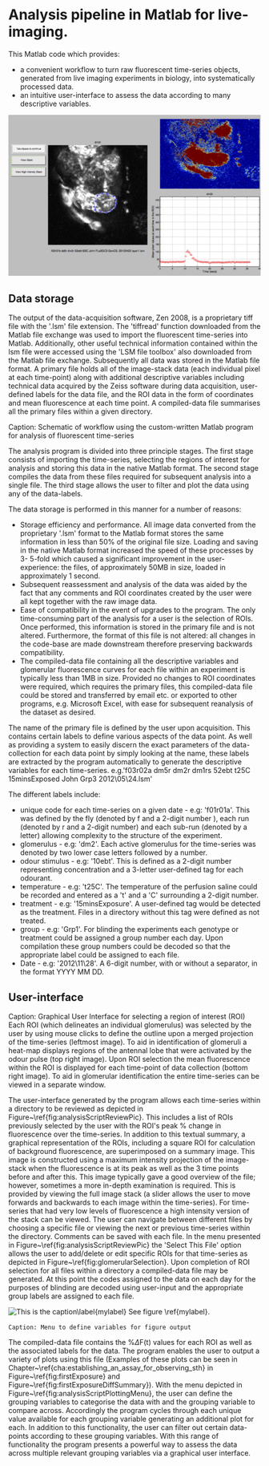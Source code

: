 # Analysis pipeline in Matlab for live-imaging.

This Matlab code which provides:
*   a convenient workflow to turn raw fluorescent time-series objects, generated from live imaging experiments in  biology, into systematically processed data.
* an intuitive user-interface to assess the data according to many descriptive variables.


!["GUI overview"](overviewOfGUI.png "pic 1")

<!-- \caption[Menu to navigate through different time-series image files in custom analysis program.]{\textbf{Menu to navigate through different time-series image files}} -->

## Data storage 
The output of the data-acquisition software, Zen 2008, is a proprietary tiff file with the '.lsm' file extension. The 'tiffread' function downloaded from the Matlab file exchange was used to import the fluorescent time-series into Matlab. Additionally, other useful technical information contained within the lsm file were accessed using the 'LSM file toolbox' also downloaded from the Matlab file exchange. Subsequently all data was stored in the Matlab file format. A primary file holds all of the image-stack data (each individual pixel at each time-point) along with additional descriptive variables including technical data acquired by the Zeiss software during data acquisition, user-defined labels for the data file, and the ROI data in the form of coordinates and mean fluorescence at each time point. A compiled-data file summarises all the primary files within a given directory.

<!-- ![alt text](https://github.com/leej3/calciumImagingAnalysis/scriptOverview -->
    
Caption: Schematic of workflow using the custom-written Matlab program for analysis of fluorescent time-series

The analysis program is divided into three principle stages. The first stage consists of importing the time-series, selecting the regions of interest for analysis and storing this data in the native Matlab format. The second stage compiles the data from these files required for subsequent analysis into a single file. The third stage allows the user to filter and plot the data using any of the data-labels.


The data storage is performed in this manner for a number of reasons:

* Storage efficiency and performance. All image data converted from the proprietary '.lsm' format to the Matlab format stores the same information in less than 50\% of the original file size. Loading and saving in the native Matlab format increased the speed of these processes by 3- 5-fold which caused a significant improvement in the user-experience: the files, of approximately 50MB in size, loaded in approximately 1 second.
* Subsequent reassessment and analysis of the data was aided by the fact that any comments and ROI coordinates created by the user were all kept together with the raw image data. 
* Ease of compatibility in the event of upgrades to the program. The only time-consuming part of the analysis for a user is the selection of ROIs. Once performed, this information is stored in the primary file and is not altered. Furthermore, the format of this file is not altered: all changes in the code-base are made downstream therefore preserving backwards compatibility.
*  The compiled-data file containing all the descriptive variables and glomerular fluorescence curves for each file within an experiment is typically less than 1MB in size. Provided no changes to ROI coordinates were required, which requires the primary files, this compiled-data file could be stored and transferred by email etc. or exported to other programs, e.g. Microsoft Excel, with ease for subsequent reanalysis of the dataset as desired.    

The name of the primary file is defined by the user upon acquisition. This contains certain labels to define various aspects of the data point. As well as providing a system to easily discern the exact parameters of the data-collection for each data point by simply looking at the name, these labels are extracted by the program automatically to generate the descriptive variables for each time-series. e.g.'f03r02a dm5r dm2r dm1rs 52ebt t25C 15minsExposed John Grp3 2012\05\24.lsm'

The different labels include:

* unique code for each time-series on a given date - e.g: 'f01r01a'. This was defined by the fly (denoted by f and a 2-digit number ), each run (denoted by r and a 2-digit number)  and each sub-run (denoted by a letter) allowing complexity to the structure of the experiment.
* glomerulus - e.g: 'dm2'. Each active glomerulus for the time-series was denoted by two lower case letters followed by a number.
* odour stimulus - e.g: '10ebt'. This is defined as a 2-digit number representing concentration and a 3-letter user-defined tag for each odourant.
* temperature - e.g: 't25C'. The temperature of the perfusion saline could be recorded and entered as a 't' and a 'C' surrounding a 2-digit number.
* treatment - e.g: '15minsExposure'. A user-defined tag would be detected as the treatment. Files in a directory without this tag were defined as not treated.
* group - e.g: 'Grp1'. For blinding the experiments each genotype or treatment could be assigned a group number each day. Upon compilation these group numbers could be decoded so that the appropriate label could be assigned to each file.
* Date - e.g: '2012\11\28'. A 6-digit number, with or without a separator, in the format YYYY MM DD.
    



## User-interface 
<!-- ![alt text](./images/lth/analysisScript/analysisScriptGlomerularSelection} -->

Caption: Graphical User Interface for selecting a region of interest (ROI) Each ROI (which delineates an individual glomerulus) was selected by the user by using mouse clicks to define the outline upon a merged projection of the time-series (leftmost image). To aid in identification of glomeruli a heat-map displays regions of the antennal lobe that were activated by the odour pulse (top right image). Upon ROI selection the mean fluorescence within the ROI is displayed for each time-point of data collection (bottom right image). To aid in glomerular identification the entire time-series can be viewed in a separate window.


The user-interface generated by the program allows each time-series within a directory to be reviewed as depicted in Figure~\ref{fig:analysisScriptReviewPic}. This includes a list of ROIs previously selected by the user with the ROI's peak \%  change in fluorescence over the time-series. In addition to this textual summary, a graphical representation of the ROIs, including a square ROI for calculation of background fluorescence, are superimposed on a summary image. This image is constructed using a maximum intensity projection of the image-stack when the fluorescence is at its peak as well as the 3 time points before and after this. This image typically gave a good overview of the file; however, sometimes a more in-depth examination is required. This is provided by viewing the full image stack (a slider allows the user to move forwards and backwards to each image within the time-series). For time-series that had very low levels of fluorescence a high intensity version of the stack can be viewed. The user can navigate between different files by choosing a specific file or viewing the next or previous time-series within the directory. Comments can be saved with each file.
In the menu presented in Figure~\ref{fig:analysisScriptReviewPic} the 'Select This File' option allows the user to add/delete or edit specific ROIs for that time-series as depicted in Figure~\ref{fig:glomerularSelection}. Upon completion of ROI selection for all files within a directory a compiled-data file may be generated. At this point the codes assigned to the data on each day for the purposes of blinding are decoded using user-input and the appropriate group labels are assigned to each file.
 
 ![This is the caption\label{mylabel}](/url/of/image.png)
See figure \ref{mylabel}.

<!-- ./images/lth/analysisScript/analysisScriptPlottingMenu2} -->
    Caption: Menu to define variables for figure output


The compiled-data file contains the \%$\Delta$F(t) values for each ROI as well as the associated labels for the data. The program enables the user to output a variety of plots using this file (Examples of these plots can be seen in Chapter~\ref{cha:establishing_an_assay_for_observing_sth} in Figure~\ref{fig:firstExposure} and Figure~\ref{fig:firstExposureDiffSummary}). With the menu depicted in Figure~\ref{fig:analysisScriptPlottingMenu}, the user can define the grouping variables to categorise the data with and the grouping variable to compare across. Accordingly the program cycles through each unique value available for each grouping variable generating an additional plot for each. In addition to this functionality, the user can filter out certain data-points according to these grouping variables. With this range of functionality the program presents a powerful way to assess the data across multiple relevant grouping variables via a graphical user interface. 
